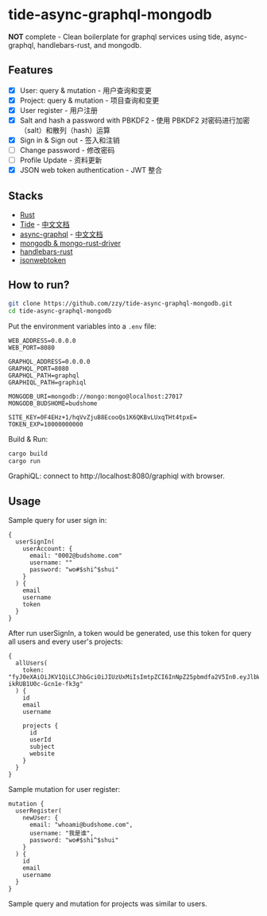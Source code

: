 # tide-async-graphql-mongodb

**NOT** complete - Clean boilerplate for graphql services using tide, async-graphql, handlebars-rust, and mongodb.

## Features

- [x] User: query & mutation - 用户查询和变更
- [x] Project: query & mutation - 项目查询和变更
- [x] User register - 用户注册
- [x] Salt and hash a password with PBKDF2 - 使用 PBKDF2 对密码进行加密（salt）和散列（hash）运算
- [x] Sign in & Sign out - 签入和注销
- [ ] Change password - 修改密码
- [ ] Profile Update - 资料更新
- [x] JSON web token authentication - JWT 整合

## Stacks

- [Rust](https://www.rust-lang.org)
- [Tide](https://github.com/http-rs/tide) - [中文文档](https://tide.budshome.com)
- [async-graphql](https://crates.io/crates/async-graphql) - [中文文档](https://async-graphql.budshome.com)
- [mongodb & mongo-rust-driver](https://crates.io/crates/mongodb)
- [handlebars-rust](https://crates.io/crates/handlebars)
- [jsonwebtoken](https://crates.io/crates/jsonwebtoken)

## How to run?

``` Bash
git clone https://github.com/zzy/tide-async-graphql-mongodb.git
cd tide-async-graphql-mongodb
```

Put the environment variables into a `.env` file:

```
WEB_ADDRESS=0.0.0.0
WEB_PORT=8080

GRAPHQL_ADDRESS=0.0.0.0
GRAPHQL_PORT=8080
GRAPHQL_PATH=graphql
GRAPHIQL_PATH=graphiql

MONGODB_URI=mongodb://mongo:mongo@localhost:27017
MONGODB_BUDSHOME=budshome

SITE_KEY=0F4EHz+1/hqVvZjuB8EcooQs1K6QKBvLUxqTHt4tpxE=
TOKEN_EXP=10000000000
```

Build & Run:

``` Bash
cargo build
cargo run
```

GraphiQL: connect to http://localhost:8080/graphiql with browser.

## Usage

Sample query for user sign in:
```
{
  userSignIn(
    userAccount: {
      email: "0002@budshome.com"
      username: ""
      password: "wo#$shi^$shui"
    }
  ) {
    email
    username
    token
  }
}
```

After run userSignIn, a token would be generated, use this token for query all users and every user's projects:
```
{
  allUsers(
    token: "fyJ0eXAiOiJKV1QiLCJhbGciOiJIUzUxMiIsImtpZCI6InNpZ25pbmdfa2V5In0.eyJlbWFpbCI6IjAwMDJAYnVkc2hvbWUuY29tIiwidXNlcm5hbWUiOiLmiJHosIEyNDMyIiwiZXhwIjoxMDAwMDAwMDAwMH0.nRcd7EODwVJFx1pTHw3IJ1hV0EHtQnShmaLl_6DrJK6Pc91F_dQRMUV3yV6QRdamg-ikRUB1U0c-Gcn1e-fk3g"
  ) {
    id
    email
    username

    projects {
      id
      userId
      subject
      website
    }
  }
}
```

Sample mutation for user register:
```
mutation {
  userRegister(
    newUser: { 
      email: "whoami@budshome.com", 
      username: "我是谁", 
      password: "wo#$shi^$shui" 
    }
  ) {
    id
    email
    username
  }
}

```

Sample query and mutation for projects was similar to users.
